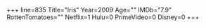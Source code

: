 +++
line=835
Title="Iris"
Year=2009
Age=""
IMDb="7.9"
RottenTomatoes=""
Netflix=1
Hulu=0
PrimeVideo=0
Disney=0
+++

